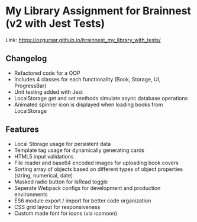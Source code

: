 # My Library Assignment for Brainnest (v2 with Jest Tests)
Link: https://ozgursar.github.io/brainnest_my_library_with_tests/

## Changelog
* Refactored code for a OOP
* Includes 4 classes for each functionality (Book, Storage, UI, ProgressBar)
* Unit testing added with Jest
* LocalStorage get and set methods simulate async database operations
* Animated spinner icon is displayed when loading books from LocalStorage

## Features
* Local Storage usage for persistent data
* Template tag usage for dynamically generating cards
* HTML5 input validations
* File reader and base64 encoded images for uploading book covers
* Sorting array of objects based on different types of object properties (string, numerical, date)
* Masked radio button for IsRead toggle
* Seperate Webpack configs for development and production environments
* ES6 module export / import for better code organization
* CSS grid layout for responsiveness
* Custom made font for icons (via icomoon)
